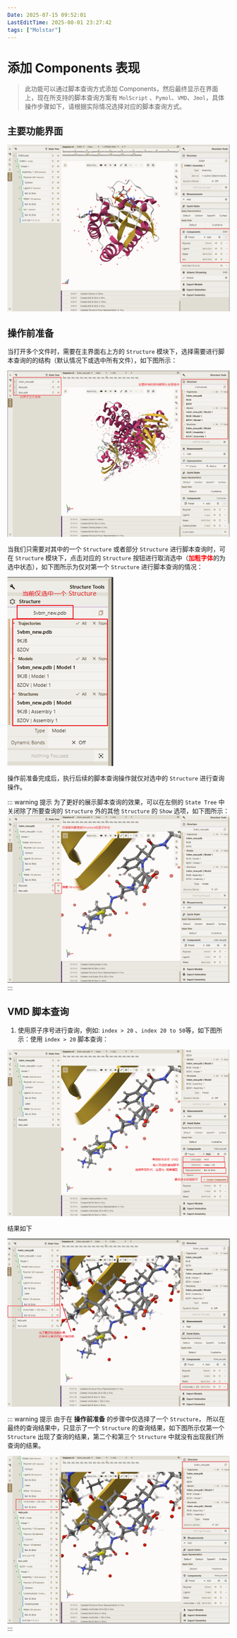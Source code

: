 ```yaml
---
Date: 2025-07-15 09:52:01
LastEditTime: 2025-08-01 23:27:42
tags: ["Molstar"]
---
```


# 添加 Components 表现

> 此功能可以通过脚本查询方式添加 Components，然后最终显示在界面上，现在所支持的脚本查询方案有 `MolScript` 、`Pymol`、`VMD`、`Jmol`，具体操作步骤如下，请根据实际情况选择对应的脚本查询方式。

## 主要功能界面

![alt text](./assets/components.webp)

## 操作前准备

当打开多个文件时，需要在主界面右上方的 `Structure` 模块下，选择需要进行脚本查询的的结构（默认情况下或选中所有文件），如下图所示：

![alt text](./assets/structures.webp)

当我们只需要对其中的一个 `Structure` 或者部分 `Structure` 进行脚本查询时，可在 `Structure` 模块下，点击对应的 `Structure` 按钮进行取消选中（<b style="color:red">加粗字体</b>的为选中状态），如下图所示为仅对第一个 `Structure` 进行脚本查询的情况：

![alt text](./assets/select_structure.webp)

操作前准备完成后，执行后续的脚本查询操作就仅对选中的 `Structure` 进行查询操作。

::: warning 提示
为了更好的展示脚本查询的效果，可以在左侧的 `State Tree` 中关闭除了所要查询的 `Structure` 外的其他 `Structure` 的 `Show` 选项，如下图所示：
![alt text](./assets/select_structure_show.webp)
:::

## VMD 脚本查询

1. 使用原子序号进行查询，例如: `index > 20` 、`index 20 to 50`等，如下图所示：使用 `index > 20` 脚本查询：

![alt text](./assets/query_vmd_index.webp)

结果如下

![alt text](./assets/query_vmd_index_result.webp)

::: warning 提示
由于在 <b>操作前准备</b> 的步骤中仅选择了一个 `Structure`， 所以在最终的查询结果中，只显示了一个 `Structure` 的查询结果，如下图所示仅第一个 `Structure` 出现了查询的结果，第二个和第三个 `Structure` 中就没有出现我们所查询的结果。

![alt text](./assets/query_vmd_index_result_one.webp)
:::
